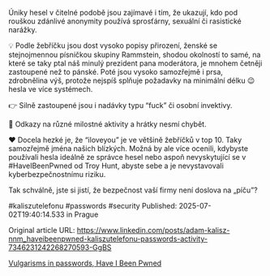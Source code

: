 Úniky hesel v čitelné podobě jsou zajímavé i tím, že ukazují, kdo pod rouškou zdánlivé anonymity používá sprosťárny, sexuální či rasistické narážky.


💡 Podle žebříčku jsou dost vysoko popisy přirození, ženské se stejnojmennou písničkou skupiny Rammstein, shodou okolností to samé, na které se taky ptal náš minulý prezident pana moderátora, je mnohem četněji zastoupené než to pánské. Poté jsou vysoko samozřejmě i prsa, zdrobnělina výš, protože nejspíš splňuje požadavky na minimální délku 😉 hesla ve více systémech.


👉 Silně zastoupené jsou i nadávky typu “fuck” či osobní invektivy.


💃 Odkazy na různé milostné aktivity a hrátky nesmí chybět.


❤️ Docela hezké je, že “iloveyou” je ve většině žebříčků v top 10. Taky samozřejmě jména našich blízkých. Možná by ale více ocenili, kdybyste používali hesla ideálně ze správce hesel nebo aspoň nevyskytující se v #HaveIBeenPwned od Troy Hunt, abyste sebe a je nevystavovali kyberbezpečnostnímu riziku.


Tak schválně, jste si jistí, že bezpečnost vaší firmy není doslova na „píču”?

#kaliszutelefonu #passwords #security
Published: 2025-07-02T19:40:14.533 in Prague

Original article URL: https://www.linkedin.com/posts/adam-kalisz-nnm_haveibeenpwned-kaliszutelefonu-passwords-activity-7346231242268270593-GgBS

[Vulgarisms in passwords, Have I Been Pwned](./media/vulgarisms-in-passwords.png)